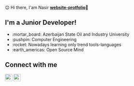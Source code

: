 :wink: Hi there, I'am Nasir    <strong>[website-protfolio](https://www.google.com)</strong>:wave:
<div>
  <h2>I'm a Junior Developer!</h2> 
</div>
<ul>
  <li> :mortar_board: Azerbaijan State Oil and Industry University </li>
  <li> :pushpin: Computer Engineering </li>
  <li> :rocket: Nowadays learning only trend tools-languages</li>
  <li> :earth_americas: Open Source Mind </li>
</ul>
 <h2> Connect with me </h2>
  <img src='https://image.flaticon.com/icons/svg/733/733614.svg' width='24px' height='24px' />
  <img src='https://image.flaticon.com/icons/svg/733/733603.svg' width='24px' height='24px' />
